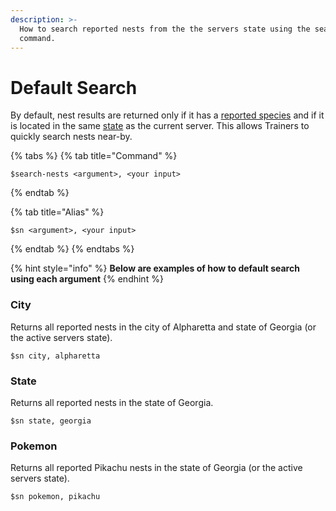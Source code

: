 ```yaml
---
description: >-
  How to search reported nests from the the servers state using the search-nests
  command.
---
```


# Default Search

By default, nest results are returned only if it has a [reported species](../../admin-guides/nest-management/reporting-nests.md) and if it is located in the same [state](../../admin-guides/community-setup/location-settings.md#state) as the current server. This allows Trainers to quickly search nests near-by.

{% tabs %}
{% tab title="Command" %}
```text
$search-nests <argument>, <your input>
```
{% endtab %}

{% tab title="Alias" %}
```text
$sn <argument>, <your input>
```
{% endtab %}
{% endtabs %}

{% hint style="info" %}
**Below are examples of how to default search using each argument**
{% endhint %}

### City

Returns all reported nests in the city of Alpharetta and state of Georgia \(or the active servers state\).

```text
$sn city, alpharetta
```

### State

Returns all reported nests in the state of Georgia.

```text
$sn state, georgia
```

### Pokemon

Returns all reported Pikachu nests in the state of Georgia \(or the active servers state\).

```text
$sn pokemon, pikachu
```

